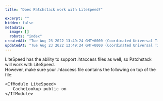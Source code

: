 ```yaml
---
title: "Does Patchstack work with LiteSpeed?"

excerpt: ""
hidden: false
metadata: 
  image: []
  robots: "index"
createdAt: "Tue Aug 23 2022 13:49:24 GMT+0000 (Coordinated Universal Time)"
updatedAt: "Tue Aug 23 2022 13:49:24 GMT+0000 (Coordinated Universal Time)"
---
```

LiteSpeed has the ability to support .htaccess files as well, so Patchstack will work with LiteSpeed.  
However, make sure your .htaccess file contains the following on top of the file:

<pre>
&lt;IfModule LiteSpeed&gt;
   CacheLookup public on
&lt;/IfModule&gt;
</pre>
